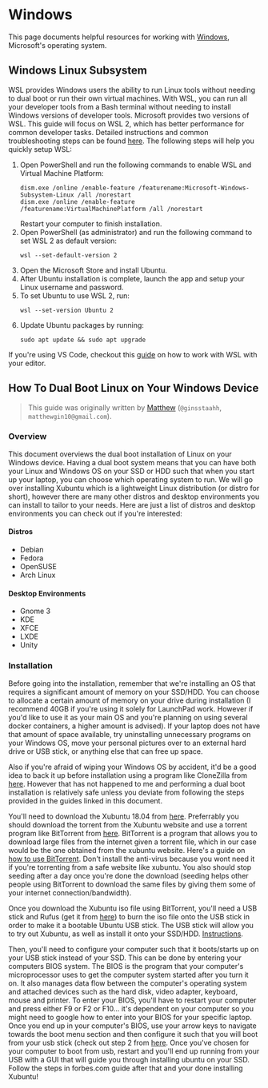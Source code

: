 # Windows

This page documents helpful resources for working with
[Windows](https://www.microsoft.com/en-us/windows), Microsoft's operating system.

## Windows Linux Subsystem

WSL provides Windows users the ability to run Linux tools without needing to dual boot or run their own virtual machines. With WSL, you can run all your developer tools from a Bash terminal without needing to install Windows versions of developer tools. Microsoft provides two versions of WSL. This guide will focus on WSL 2, which has better performance for common developer tasks. Detailed instructions and common troubleshooting steps can be found [here](https://docs.microsoft.com/en-us/windows/wsl/wsl2-install). The following steps will help you quickly setup WSL:

1. Open PowerShell and run the following commands to enable WSL and Virtual Machine Platform:
    ```
    dism.exe /online /enable-feature /featurename:Microsoft-Windows-Subsystem-Linux /all /norestart
    dism.exe /online /enable-feature /featurename:VirtualMachinePlatform /all /norestart
    ```
    Restart your computer to finish installation.
2. Open PowerShell (as administrator) and run the following command to set WSL 2 as default version:
    ```
    wsl --set-default-version 2
    ```
3. Open the Microsoft Store and install Ubuntu.
4. After Ubuntu installation is complete, launch the app and setup your Linux username and password.
5. To set Ubuntu to use WSL 2, run:
    ```
    wsl --set-version Ubuntu 2
    ```
6. Update Ubuntu packages by running:
    ```
    sudo apt update && sudo apt upgrade
    ```

If you're using VS Code, checkout this [guide](https://code.visualstudio.com/blogs/2019/09/03/wsl2) on how to work with WSL with your editor.

## How To Dual Boot Linux on Your Windows Device

> This guide was originally written by [Matthew](https://github.com/ginsstaahh)
> (`@ginsstaahh`, `matthewgin10@gmail.com`).

### Overview

This document overviews the dual boot installation of Linux on your Windows device.
Having a dual boot system means that you can have both your Linux and Windows OS
on your SSD or HDD such that when you start up your laptop, you can choose which
operating system to run.  We will go over installing Xubuntu which is a lightweight
Linux distribution (or distro for short), however there are many other distros
and desktop environments you can install to tailor to your needs. Here are just
a list of distros and desktop environments you can check out if you're interested:

#### Distros

* Debian
* Fedora
* OpenSUSE
* Arch Linux

#### Desktop Environments

* Gnome 3
* KDE
* XFCE
* LXDE
* Unity

### Installation

Before going into the installation, remember that we're installing an OS that
requires a significant amount of memory on your SSD/HDD.  You can choose to
allocate a certain amount of memory on your drive during installation (I recommend
40GB if you're using it solely for LaunchPad work.  However if you'd like to use
it as your main OS and you're planning on using several docker containers, a
higher amount is advised).  If your laptop does not have that amount of space
available, try uninstalling unnecessary programs on your Windows OS, move your
personal pictures over to an external hard drive or USB stick, or anything else
that can free up space.

Also if you're afraid of wiping your Windows OS by accident, it'd be a good idea
to back it up before installation using a program like CloneZilla from
[here](https://clonezilla.org/).  However that has not happened to me and
performing a dual boot installation is relatively safe unless you deviate from
following the steps provided in the guides linked in this document.

You'll need to download the Xubuntu 18.04 from [here](https://xubuntu.org/download).
Preferrably you should download the torrent from the Xubuntu website and use a
torrent program like BitTorrent from [here](https://www.bittorrent.com/downloads/win).
BitTorrent is a program that allows you to download large files from the internet
given a torrent file, which in our case would be the one obtained from the xubuntu
website. Here's a guide on [how to use BitTorrent](https://www.dailydot.com/debug/how-to-use-bittorrent/).
Don't install the anti-virus because you wont need it if you're torrenting from
a safe website like xubuntu.  You also should stop seeding after a day once you're
done the download (seeding helps other people using BitTorrent to download the
same files by giving them some of your internet connection/bandwidth).

Once you download the Xubuntu iso file using BitTorrent, you'll need a USB stick
and Rufus (get it from [here](https://rufus.ie/en_IE.html)) to burn the iso file
onto the USB stick in order to make it a bootable Ubuntu USB stick. The USB stick
will allow you to try out Xubuntu, as well as install it onto your SSD/HDD. [Instructions](https://tutorials.ubuntu.com/tutorial/tutorial-create-a-usb-stick-on-windows#0).

Then, you'll need to configure your computer such that it boots/starts up on your
USB stick instead of your SSD. This can be done by entering your computers BIOS
system. The BIOS is the program that your computer's microprocessor uses to get
the computer system started after you turn it on. It also manages data flow
between the computer's operating system and attached devices such as the hard
disk, video adapter, keyboard, mouse and printer.  To enter your BIOS, you'll
have to restart your computer and press either F9 or F2 or F10... it's dependent
on your computer so you might need to google how to enter into your BIOS for your
specific laptop. Once you end up in your computer's BIOS, use your arrow keys to
navigate towards the boot menu section and then configure it such that you will
boot from your usb stick (check out step 2 from
[here](https://www.forbes.com/sites/jasonevangelho/2018/08/29/beginners-guide-how-to-install-ubuntu-linux/).
Once you've chosen for your computer to boot from usb, restart and you'll end up
running from your USB with a GUI that will guide you through installing ubuntu
on your SSD. Follow the steps in forbes.com guide after that and your done
installing Xubuntu!
